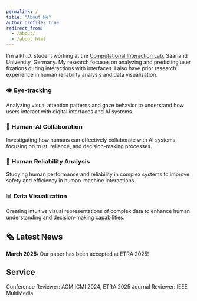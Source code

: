 ```yaml
---
permalink: /
title: "About Me"
author_profile: true
redirect_from: 
  - /about/
  - /about.html
---
```


I'm a Ph.D. student working at the [Computational Interaction Lab](https://cix.cs.uni-saarland.de/), Saarland University, Germany. My research focuses on analyzing and predicting user fixations during interactions with interfaces. I also have prior research experience in human reliability analysis and data visualization.

<div class="research-highlights">
  <div class="research-card">
    <h3><span class="research-icon">👁️</span> Eye-tracking</h3>
    <p>Analyzing visual attention patterns and gaze behavior to understand how users interact with digital interfaces and AI systems.</p>
  </div>
  
  <div class="research-card">
    <h3><span class="research-icon">🤖</span> Human-AI Collaboration</h3>
    <p>Investigating how humans can effectively collaborate with AI systems, focusing on trust, reliance, and decision-making processes.</p>
  </div>
  
  <div class="research-card">
    <h3><span class="research-icon">🔬</span> Human Reliability Analysis</h3>
    <p>Studying human performance and reliability in complex systems to improve safety and efficiency in human-machine interactions.</p>
  </div>
  
  <div class="research-card">
    <h3><span class="research-icon">📊</span> Data Visualization</h3>
    <p>Creating intuitive visual representations of complex data to enhance human understanding and decision-making capabilities.</p>
  </div>
</div>

<div class="news-section">
  <h2>🗞️ Latest News</h2>
  <div class="news-item">
    <strong>March 2025:</strong> Our paper has been accepted at ETRA 2025!
  </div>
</div>


## Service

Conference Reviewer: ACM ICMI 2024, ETRA 2025
Journal Reviewer: IEEE MultiMedia